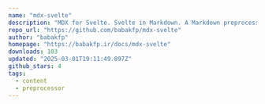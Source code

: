 ```yaml
---
name: "mdx-svelte"
description: "MDX for Svelte. Svelte in Markdown. A Markdown preprocessor for Svelte. A Preprocessor for Svelte that allows you to write Svelte code inside Markdown files."
repo_url: "https://github.com/babakfp/mdx-svelte"
author: "babakfp"
homepage: "https://babakfp.ir/docs/mdx-svelte"
downloads: 103
updated: "2025-03-01T19:11:49.897Z"
github_stars: 4
tags: 
  - content
  - preprocessor
---
```

